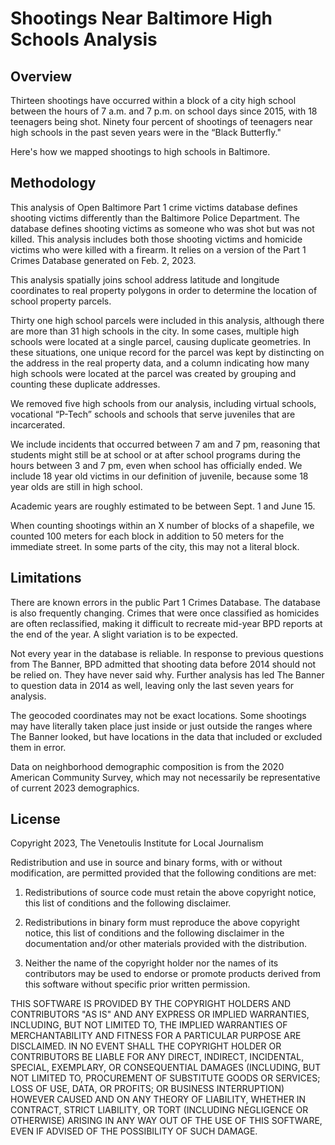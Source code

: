 # Shootings Near Baltimore High Schools Analysis

## Overview

Thirteen shootings have occurred within a block of a city high school between the hours of 7 a.m. and 7 p.m. on school days since 2015, with 18 teenagers being shot. Ninety four percent of shootings of teenagers near high schools in the past seven years were in the “Black Butterfly."

Here's how we mapped shootings to high schools in Baltimore. 

## Methodology 

This analysis of Open Baltimore Part 1 crime victims database defines shooting victims differently than the Baltimore Police Department. The database defines shooting victims as someone who was shot but was not killed. This analysis includes both those shooting victims and homicide victims who were killed with a firearm. It relies on a version of the Part 1 Crimes Database generated on Feb. 2, 2023. 

This analysis spatially joins school address latitude and longitude coordinates to real property polygons in order to determine the location of school property parcels.

Thirty one high school parcels were included in this analysis, although there are more than 31 high schools in the city. In some cases, multiple high schools were located at a single parcel, causing duplicate geometries. In these situations, one unique record for the parcel was kept by distincting on the address in the real property data, and a column indicating how many high schools were located at the parcel was created by grouping and counting these duplicate addresses. 

We removed five high schools from our analysis, including virtual schools, vocational “P-Tech” schools and schools that serve juveniles that are incarcerated. 

We include incidents that occurred between 7 am and 7 pm, reasoning that students might still be at school or at after school programs during the hours between 3 and 7 pm, even when school has officially ended. We include 18 year old victims in our definition of juvenile, because some 18 year olds are still in high school. 

Academic years are roughly estimated to be between Sept. 1 and June 15. 

When counting shootings within an X number of blocks of a shapefile, we counted 100 meters for each block in addition to 50 meters for the immediate street. In some parts of the city, this may not a literal block.

## Limitations 

There are known errors in the public Part 1 Crimes Database. The database is also frequently changing. Crimes that were once classified as homicides are often reclassified, making it difficult to recreate mid-year BPD reports at the end of the year. A slight variation is to be expected.

Not every year in the database is reliable. In response to previous questions from The Banner, BPD admitted that shooting data before 2014 should not be relied on. They have never said why. Further analysis has led The Banner to question data in 2014 as well, leaving only the last seven years for analysis.

The geocoded coordinates may not be exact locations. Some shootings may have literally taken place just inside or just outside the ranges where The Banner looked, but have locations in the data that included or excluded them in error.

Data on neighborhood demographic composition is from the 2020 American Community Survey, which may not necessarily be representative of current 2023 demographics. 

## License

Copyright 2023, The Venetoulis Institute for Local Journalism

Redistribution and use in source and binary forms, with or without modification, are permitted provided that the following conditions are met:

   1. Redistributions of source code must retain the above copyright notice, this list of conditions and the following disclaimer.

  2. Redistributions in binary form must reproduce the above copyright notice, this list of conditions and the following disclaimer in the documentation and/or other materials provided with the distribution.

  3. Neither the name of the copyright holder nor the names of its contributors may be used to endorse or promote products derived from this software without specific prior written permission.

THIS SOFTWARE IS PROVIDED BY THE COPYRIGHT HOLDERS AND CONTRIBUTORS "AS IS" AND ANY EXPRESS OR IMPLIED WARRANTIES, INCLUDING, BUT NOT LIMITED TO, THE IMPLIED WARRANTIES OF MERCHANTABILITY AND FITNESS FOR A PARTICULAR PURPOSE ARE DISCLAIMED. IN NO EVENT SHALL THE COPYRIGHT HOLDER OR CONTRIBUTORS BE LIABLE FOR ANY DIRECT, INDIRECT, INCIDENTAL, SPECIAL, EXEMPLARY, OR CONSEQUENTIAL DAMAGES (INCLUDING, BUT NOT LIMITED TO, PROCUREMENT OF SUBSTITUTE GOODS OR SERVICES; LOSS OF USE, DATA, OR PROFITS; OR BUSINESS INTERRUPTION) HOWEVER CAUSED AND ON ANY THEORY OF LIABILITY, WHETHER IN CONTRACT, STRICT LIABILITY, OR TORT (INCLUDING NEGLIGENCE OR OTHERWISE) ARISING IN ANY WAY OUT OF THE USE OF THIS SOFTWARE, EVEN IF ADVISED OF THE POSSIBILITY OF SUCH DAMAGE.